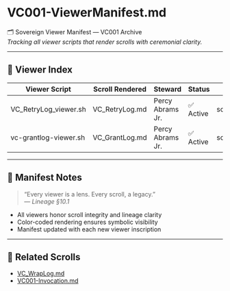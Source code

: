 # VC001-ViewerManifest.md  
🗂️ Sovereign Viewer Manifest — VC001 Archive  
_Tracking all viewer scripts that render scrolls with ceremonial clarity._

---

## 📜 Viewer Index

| Viewer Script              | Scroll Rendered   | Steward           | Status    | Path                                  |
|---------------------------|-------------------|-------------------|-----------|---------------------------------------|
| VC_RetryLog_viewer.sh     | VC_RetryLog.md    | Percy Abrams Jr.  | ✅ Active | scripts/viewers/VC_RetryLog_viewer.sh |
| vc-grantlog-viewer.sh     | VC_GrantLog.md    | Percy Abrams Jr.  | ✅ Active | scripts/viewers/vc-grantlog-viewer.sh |

---

## 🧾 Manifest Notes

> “Every viewer is a lens. Every scroll, a legacy.”  
> — *Lineage §10.1*

- All viewers honor scroll integrity and lineage clarity
- Color-coded rendering ensures symbolic visibility
- Manifest updated with each new viewer inscription

---

## 🔗 Related Scrolls

- [VC_WrapLog.md](../logs/VC_WrapLog.md)  
- [VC001-Invocation.md](VC001-Invocation.md)
